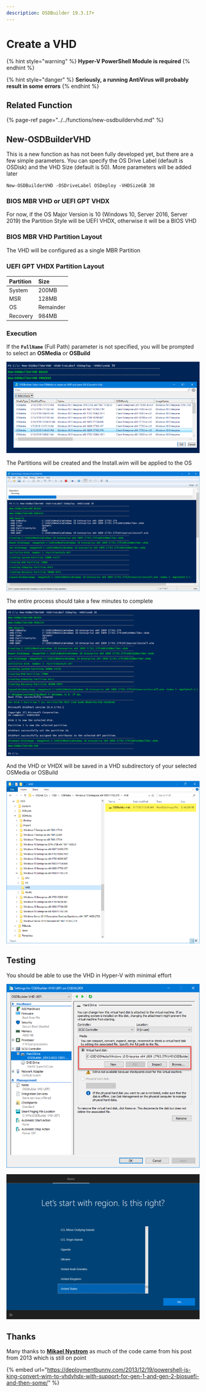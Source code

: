 ```yaml
---
description: OSDBuilder 19.3.17+
---
```


# Create a VHD

{% hint style="warning" %}
**Hyper-V PowerShell Module is required**
{% endhint %}

{% hint style="danger" %}
**Seriously, a running AntiVirus will probably result in some errors**
{% endhint %}

## Related Function

{% page-ref page="../../functions/new-osdbuildervhd.md" %}

## New-OSDBuilderVHD

This is a new function as has not been fully developed yet, but there are a few simple parameters.  You can specify the OS Drive Label \(default is OSDisk\) and the VHD Size \(default is 50\).  More parameters will be added later

```text
New-OSDBuilderVHD -OSDriveLabel OSDeploy -VHDSizeGB 30
```

### BIOS MBR VHD or UEFI GPT VHDX

For now, if the OS Major Version is 10 \(Windows 10, Server 2016, Server 2019\) the Partition Style will be UEFI VHDX, otherwise it will be a BIOS VHD

### BIOS MBR VHD Partition Layout

The VHD will be configured as a single MBR Partition

### UEFI GPT VHDX Partition Layout

| Partition | Size |
| :--- | :--- |
| System | 200MB |
| MSR | 128MB |
| OS | Remainder |
| Recovery | 984MB |

### Execution

If the **`FullName`** \(Full Path\) parameter is not specified, you will be prompted to select an **OSMedia** or **OSBuild**

![](../../../../.gitbook/assets/image%20%2892%29.png)

The Partitions will be created and the Install.wim will be applied to the OS

![](../../../../.gitbook/assets/image%20%28212%29.png)

The entire process should take a few minutes to complete

![](../../../../.gitbook/assets/image%20%2898%29.png)

And the VHD or VHDX will be saved in a VHD subdirectory of your selected OSMedia or OSBuild

![](../../../../.gitbook/assets/image%20%28200%29.png)

## Testing

You should be able to use the VHD in Hyper-V with minimal effort

![](../../../../.gitbook/assets/image%20%2814%29.png)

![](../../../../.gitbook/assets/image%20%28172%29.png)

## Thanks

Many thanks to [**Mikael Nystrom**](https://twitter.com/mikael_nystrom) as much of the code came from his post from 2013 which is still on point

{% embed url="https://deploymentbunny.com/2013/12/19/powershell-is-king-convert-wim-to-vhdvhdx-with-support-for-gen-1-and-gen-2-biosuefi-and-then-some/" %}



